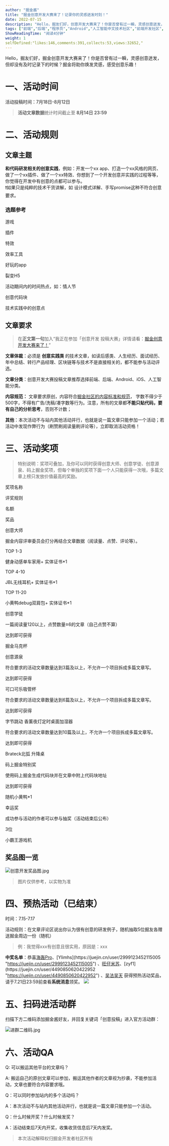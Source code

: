 ```yaml
---
author: "掘金酱"
title: "掘金创意开发大赛来了！记录你的灵感迸发时刻！"
date: 2022-07-15
description: "Hello，掘友们好，创意开发大赛来了！你是否曾有过一瞬，灵感创意迸发，但却没有及时记录下的时候？掘金将助你焕发灵感，感受创意乐趣！"
tags: ["前端","后端","程序员","Android","人工智能中文技术社区","前端开发社区","前端技术交流","前端框架教程","JavaScript 学习资源","CSS 技巧与最佳实践","HTML5 最新动态","前端工程师职业发展","开源前端项目","前端技术趋势"]
ShowReadingTime: "阅读4分钟"
weight: 1
selfDefined:"likes:146,comments:391,collects:53,views:32652,"
---
```

Hello，掘友们好，掘金创意开发大赛来了！你是否曾有过一瞬，灵感创意迸发，但却没有及时记录下的时候？掘金将助你焕发灵感，感受创意乐趣！

一、活动时间
======

活动投稿时间：7月18日-8月12日

> **活动文章数据**统计时间截止至 **8月14日 23:59**

二、活动规则
======

文章主题
----

**和代码研发相关的创意实践**，例如：开发一个xx app、打造一个xx风格的网页、做了一个xx插件、做了一个xx特效、你想到了一个开发创意并实践的过程等等，你觉得在开发中有创意的点都可以参与。  
❗️如果只是纯粹的技术干货讲解，如 设计模式详解、手写promise这种不符合创意要求。

### 选题参考

游戏

插件

特效

效率工具

好玩的app

裂变H5

活动期间内的时间热点，如：情人节

创意代码块

技术实践中的创意点

文章要求
----

> 在**正文第一句**加入“我正在参加「创意开发 投稿大赛」详情请看：[掘金创意开发大赛来了！](https://juejin.cn/post/7120441631530549284 "https://juejin.cn/post/7120441631530549284")”

**文章体裁**：必须是 **创意实践类** 的技术文章，如读后感类、人生经历、面试经历、年中总结、转行产品经理、区块链等与技术不是直接相关的，都不能参与活动评选。

**文章分类**：创意开发大赛投稿文章推荐选择前端、后端、Android、iOS、人工智能分类。

**内容规范：** 文章要求原创，内容符合[掘金社区的内容标准和规范](https://juejin.cn/book/6844733795329900551/section/6844733795380232199 "https://juejin.cn/book/6844733795329900551/section/6844733795380232199")， 字数不得少于500字，不得有广告/洗稿/凑字数等行为。注意，所有的文章都**不能只贴代码，要有自己的分析思考**，否则不计数；

**其他**：本次活动不与站内其他活动并行，也就是说一篇文章只能参加一个活动；若活动中发现作弊行为（刷赞刷阅读量刷评论等），立即取消活动资格！

三、活动奖项
======

> 特别说明：奖项可叠加，及你可以同时获得创意大师、创意学徒、创意源泉、码上掘金奖项，但每个单独的奖项下面一个人只能获得一次哦，多篇文章上榜只发放价值最高的奖励。

奖项名称

评奖规则

名额

奖品

创意大师

掘金内容评审委员会打分再结合文章数据（阅读量、点赞、评论等）。

TOP 1-3

健身动感单车家用+ 实体证书\*1

TOP 4-10

JBL无线耳机+ 实体证书\*1

TOP 11-20

小黄鸭debug双肩包+ 实体证书\*1

创意学徒

一篇阅读量120以上，点赞数量≥6的文章（自己点赞不算）

达到即可获得

掘金马克杯

创意源泉

符合要求的活动文章数量达到3篇及以上，不允许一个项目拆成多篇文章写。

达到即可获得

可口可乐吸管杯

符合要求的活动文章数量达到6篇及以上，不允许一个项目拆成多篇文章写。

达到即可获得

字节跳动 香薰夜灯定时桌面加湿器

符合要求的活动文章数量达到10篇及以上，不允许一个项目拆成多篇文章写。

达到即可获得

Brateck北弧 升降桌

码上掘金特别奖

使用码上掘金生成代码块并在文章中附上代码块地址

达到即可获得

随机小黄鸭\*1

幸运奖

成功参与活动的作者可以参与抽奖（活动结束后公布）

3位

小霸王游戏机

奖品图一览
-----

![创意开发奖品图.jpg](/images/jueJin/fdfd9c1d646644d.png)

> 图片仅供参考，以实物为准

四、预热活动（已结束）
===========

时间：7.15-7.17

活动规则：在文章评论区说出你认为很有创意的研发例子，随机抽取5位掘友各赠送掘金周边一份（随机）

> 例：我觉得xxx有创意且很实用，原因是：xxx

**中奖名单**：恭喜[海轰Pro](https://juejin.cn/user/3642022780996718 "https://juejin.cn/user/3642022780996718")、[Ylimhs](https://juejin.cn/user/2999123452115005 "https://juejin.cn/user/2999123452115005") 、[旺仔米苏](https://juejin.cn/user/1785262616885470 "https://juejin.cn/user/1785262616885470")、[zyf1](https://juejin.cn/user/4490850620422952 "https://juejin.cn/user/4490850620422952") 、[吴法吴天](https://juejin.cn/user/2291848594591198 "https://juejin.cn/user/2291848594591198") 获得预热活动奖品，请于7.21日23:59前查看**系统消息**领奖。 ![](/images/jueJin/72ecc1200623408.png)

五、扫码进活动群
========

扫描下方二维码添加掘金酱好友，并回复关键词「创意投稿」进入官方活动群：

![进群二维码.jpg](/images/jueJin/4ddfc33abaa34b3.png)

六、活动QA
======

Q: 可以搬运其他平台的文章吗？

A: 搬运自己的原创文章可以参加，搬运其他作者的文章视为抄袭，不能参加活动，文章也要符合内容要求哦。

Q：可以同时参加站内的多个活动吗？

A：本次活动不与站内其他活动并行，也就是说一篇文章只能参加一个活动。

Q：什么时候开奖？什么时候发奖？

A：活动结束后7天内开奖，收集收货信息后7天内发奖。

> 本次活动解释权归掘金开发者社区所有